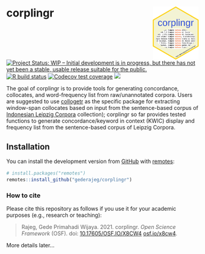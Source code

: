 
<!-- README.md is generated from README.Rmd. Please edit that file -->

# corplingr <a href='https://gederajeg.github.io/corplingr/'><img src='man/figures/corplingr-logo.png' align="right" height="139" /></a>

<!-- badges: start -->

[![Project Status: WIP – Initial development is in progress, but there
has not yet been a stable, usable release suitable for the
public.](http://www.repostatus.org/badges/latest/wip.svg)](http://www.repostatus.org/#wip)
[![R build
status](https://github.com/gederajeg/corplingr/workflows/R-CMD-check/badge.svg)](https://github.com/gederajeg/corplingr/actions)
[![Codecov test
coverage](https://codecov.io/gh/gederajeg/corplingr/branch/master/graph/badge.svg)](https://codecov.io/gh/gederajeg/corplingr?branch=master)
[![](https://img.shields.io/badge/doi-10.17605/OSF.IO/X8CW4-blue.svg)](https://doi.org/10.17605/OSF.IO/X8CW4)
<!-- badges: end -->

The goal of corplingr is to provide tools for generating concordance,
collocates, and word-frequency list from raw/unannotated corpora. Users
are suggested to use [collogetr](https://gederajeg.github.io/collogetr/)
as the specific package for extracting window-span collocates based on
input from the sentence-based corpus of [Indonesian Leipzig
Corpora](https://corpora.uni-leipzig.de/en?corpusId=ind_mixed_2013)
collection); corplingr so far provides tested functions to generate
concordance/keyword in context (KWIC) display and frequency list from
the sentence-based corpus of Leipzig Corpora.

## Installation

You can install the development version from
[GitHub](https://github.com/) with
[remotes](https://remotes.r-lib.org/):

``` r
# install.packages("remotes")
remotes::install_github("gederajeg/corplingr")
```

### How to cite

Please cite this repository as follows if you use it for your academic
purposes (e.g., research or teaching):

> Rajeg, Gede Primahadi Wijaya. 2021. corplingr. *Open Science
> Framework* (OSF). doi:
> [10.17605/OSF.IO/X8CW4](https://doi.org/10.17605/OSF.IO/X8CW4)
> [osf.io/x8cw4](https://osf.io/x8cw4/).

More details later…
